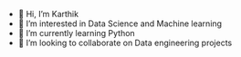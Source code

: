 - 👋 Hi, I’m Karthik
- 👀 I’m interested in Data Science and Machine learning
- 🌱 I’m currently learning Python
- 💞️ I’m looking to collaborate on Data engineering projects


<!---
Karthik13323/Karthik13323 is a ✨ special ✨ repository because its `README.md` (this file) appears on your GitHub profile.
You can click the Preview link to take a look at your changes.
--->
